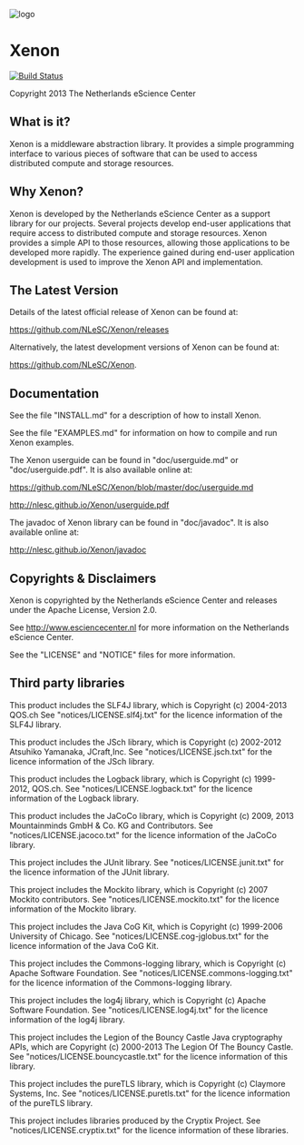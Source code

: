 ![logo](doc/images/NLeSC_Xenon_logo.png "Xenon Logo")

Xenon
=====

[![Build Status](https://travis-ci.org/NLeSC/Xenon.svg?branch=develop
)](https://travis-ci.org/NLeSC/Xenon)

Copyright 2013 The Netherlands eScience Center

What is it?
-----------

Xenon is a middleware abstraction library. It provides a simple 
programming interface to various pieces of software that can be used
to access distributed compute and storage resources. 


Why Xenon?
----------

Xenon is developed by the Netherlands eScience Center as a support
library for our projects. Several projects develop end-user 
applications that require access to distributed compute and storage
resources. Xenon provides a simple API to those resources, allowing
those applications to be developed more rapidly. The experience 
gained during end-user application development is used to improve 
the Xenon API and implementation. 


The Latest Version
------------------

Details of the latest official release of Xenon can be found at:

<https://github.com/NLeSC/Xenon/releases>

Alternatively, the latest development versions of Xenon can be 
found at:

<https://github.com/NLeSC/Xenon>.


Documentation
-------------

See the file "INSTALL.md" for a description of how to install Xenon. 

See the file "EXAMPLES.md" for information on how to compile and 
run Xenon examples.

The Xenon userguide can be found in "doc/userguide.md" or 
"doc/userguide.pdf". It is also available online at:

<https://github.com/NLeSC/Xenon/blob/master/doc/userguide.md>

<http://nlesc.github.io/Xenon/userguide.pdf>

The javadoc of Xenon library can be found in "doc/javadoc". It is 
also available online at: 

<http://nlesc.github.io/Xenon/javadoc>


Copyrights & Disclaimers
------------------------

Xenon is copyrighted by the Netherlands eScience Center and 
releases under the Apache License, Version 2.0.

See <http://www.esciencecenter.nl> for more information on the 
Netherlands eScience Center.

See the "LICENSE" and "NOTICE" files for more information. 


Third party libraries
---------------------

This product includes the SLF4J library, which is Copyright 
(c) 2004-2013 QOS.ch See "notices/LICENSE.slf4j.txt" for the licence 
information of the SLF4J library.

This product includes the JSch library, which is Copyright 
(c) 2002-2012 Atsuhiko Yamanaka, JCraft,Inc. 
See "notices/LICENSE.jsch.txt" for the licence information of the 
JSch library.

This product includes the Logback library, which is Copyright 
(c) 1999-2012, QOS.ch. See "notices/LICENSE.logback.txt" for the 
licence information of the Logback library.

This product includes the JaCoCo library, which is Copyright
(c) 2009, 2013 Mountainminds GmbH & Co. KG and Contributors. See
"notices/LICENSE.jacoco.txt" for the licence information of the 
JaCoCo library.

This project includes the JUnit library. 
See "notices/LICENSE.junit.txt" for the licence information of the 
JUnit library.

This project includes the Mockito library, which is Copyright 
(c) 2007 Mockito contributors. See "notices/LICENSE.mockito.txt" 
for the licence information of the Mockito library.

This project includes the Java CoG Kit, which is Copyright (c) 1999-2006 
University of Chicago. See "notices/LICENSE.cog-jglobus.txt" for the 
licence information of the Java CoG Kit.

This project includes the Commons-logging library, which is Copyright (c)
Apache Software Foundation. See "notices/LICENSE.commons-logging.txt"
for the licence information of the Commons-logging library.

This project includes the log4j library, which is Copyright (c) Apache 
Software Foundation. See "notices/LICENSE.log4j.txt" for the licence 
information of the log4j library.

This project includes the Legion of the Bouncy Castle Java cryptography 
APIs, which are Copyright (c) 2000-2013 The Legion Of The Bouncy Castle. 
See "notices/LICENSE.bouncycastle.txt" for the licence information of this 
library.

This project includes the pureTLS library, which is Copyright (c) Claymore 
Systems, Inc. See "notices/LICENSE.puretls.txt" for the licence information 
of the pureTLS library.

This project includes libraries produced by the Cryptix Project. See 
"notices/LICENSE.cryptix.txt" for the licence information of these libraries.

